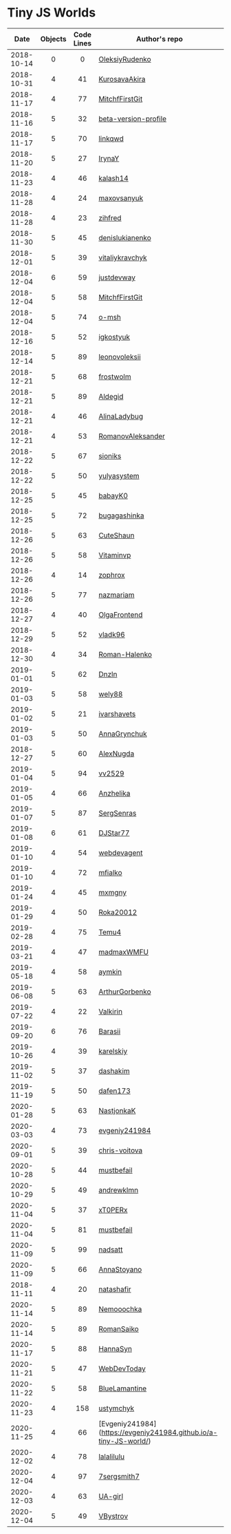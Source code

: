 # Tiny JS Worlds

 Date       | Objects | Code Lines | Author's repo
------------|:-------:|:----------:|----------------
 2018-10-14 |    0    |     0      | [OleksiyRudenko](https://github.com/OleksiyRudenko/a-tiny-JS-world)
 2018-10-31 |    4    |    41      | [KurosavaAkira](https://github.com/KurosavaAkira/kottans-frontend/tree/master/task_js-pre-oop)
 2018-11-17 |    4    |     77     | [MitchfFirstGit](https://github.com/MitchfFirstGit/a-tiny-JS-world)
 2018-11-16 |    5    |    32      | [beta-version-profile](https://github.com/beta-version-profile/a-tiny-JS-world)
 2018-11-17 |    5    |    70      | [linkqwd](https://github.com/linkqwd/a-tiny-JS-world/tree/populate-world)
 2018-11-20 |    5    |     27     | [IrynaY](https://github.com/IrynaY/a-tiny-JS-world/tree/populate-world)
 2018-11-23 |    4    |     46     | [kalash14](https://github.com/kalash14/a-tiny-JS-world/tree/populate-world)
 2018-11-28 |    4    |     24     | [maxovsanyuk]( https://github.com/maxovsanyuk/kottans-frontend/tree/master/task_js-pre-oop)
 2018-11-28 |    4    |     23     | [zihfred]( https://github.com/Zihfred/a-tiny-JS-world)
 2018-11-30 |    5    |     45     | [denislukianenko](https://github.com/denislukianenko/a-tiny-JS-world)
 2018-12-01 |    5    |     39     | [vitaliykravchyk](https://github.com/vitaliykravchyk/a-tiny-JS-world)
 2018-12-04 |    6    |     59     | [justdevway](https://github.com/justdevway/a-tiny-JS-world/tree/populate-work)
 2018-12-04 |    5    |     58     | [MitchfFirstGit](https://github.com/MitchfFirstGit/a-tiny-JS-world)
 2018-12-04 |    5    |     74     | [o-msh](https://github.com/o-msh/a-tiny-JS-world)
 2018-12-16 |    5    |     52     | [igkostyuk](https://github.com/igkostyuk/a-tiny-JS-world)
 2018-12-14 |    5    |     89     | [leonovoleksii](https://github.com/leonovoleksii/a-tiny-JS-world)
 2018-12-21 |    5    |     68     | [frostwolm](https://github.com/frostwolm/a-tiny-JS-world)
 2018-12-21 |    5    |     89     | [Aldegid](https://github.com/Aldegid/a-tiny-JS-world)
 2018-12-21 |    4    |     46     | [AlinaLadybug](https://github.com/AlinaLadybug/a-tiny-JS-world)
 2018-12-21 |    4    |     53     | [RomanovAleksander](https://github.com/RomanovAleksander/a-tiny-JS-world)
 2018-12-22 |    5    |     67     | [sioniks](https://github.com/sioniks/a-tiny-JS-world)
 2018-12-22 |    5    |     50     | [yulyasystem](https://github.com/yulyasystem/a-tiny-JS-world)
 2018-12-25 |    5    |     45     | [babayK0](https://github.com/babayK0/a-tiny-JS-world)
 2018-12-25 |    5    |     72     | [bugagashinka](https://github.com/bugagashinka/a-tiny-JS-world)
 2018-12-26 |    5    |     63     | [CuteShaun](https://github.com/CuteShaun/a-tiny-JS-world)
 2018-12-26 |    5    |     58     | [Vitaminvp](https://github.com/Vitaminvp/a-tiny-JS-world)
 2018-12-26 |    4    |     14     | [zophrox](https://github.com/zophrox/a-tiny-JS-world/blob/populate-world/index.js)
 2018-12-26 |    5    |     77     | [nazmariam](https://github.com/nazmariam/a-tiny-JS-world)
 2018-12-27 |    4    |     40     | [OlgaFrontend](https://github.com/OlgaFrontend/a-tiny-JS-world)
 2018-12-29 |    5    |     52     | [vladk96](https://github.com/vladk96/a-tiny-JS-world)
 2018-12-30 |    4    |     34     | [Roman-Halenko](https://github.com/Roman-Halenko/a-tiny-JS-world/blob/gh-pages/index.js)
 2019-01-01 |    5    |     62     | [Dnzln](https://github.com/dnzln/a-tiny-JS-world/)
 2019-01-03 |    5    |     58     | [wely88](https://github.com/wely88/a-tiny-JS-world)
 2019-01-02 |    5    |     21     | [ivarshavets](https://github.com/ivarshavets/a-tiny-JS-world)
 2019-01-03 |    5    |     50     | [AnnaGrynchuk](https://github.com/AnnaGrynchuk/a-tiny-JS-world)
 2018-12-27 |    5    |     60     | [AlexNugda](https://github.com/AlexNugda/a-tiny-JS-world)
 2019-01-04 |    5    |     94     | [vv2529](https://github.com/vv2529/a-tiny-JS-world)
 2019-01-05 |    4    |     66     | [Anzhelika](https://github.com/angelikaSemeniuk/a-tiny-JS-world)
 2019-01-07 |    5    |     87     | [SergSenras](https://github.com/SergSenras/a-tiny-JS-world)
 2019-01-08 |    6    |     61     | [DJStar77](https://github.com/DJStar77/a-tiny-JS-world)
 2019-01-10 |    4    |     54     | [webdevagent](https://github.com/webdevagent/a-tiny-JS-world)
 2019-01-10 |    4    |     72     | [mfialko](https://github.com/mfialko/a-tiny-JS-world)
 2019-01-24 |    4    |     45     | [mxmgny](https://github.com/mxmgny/a-tiny-JS-world)
 2019-01-29 |    4    |     50     | [Roka20012](https://roka20012.github.io/a-tiny-JS-world/)
 2019-02-28 |    4    |     75     | [Temu4](https://temu4.github.io/a-tiny-JS-world/)
 2019-03-21 |    4    |     47     | [madmaxWMFU](https://madmaxwmfu.github.io/a-tiny-JS-world/)
 2019-05-18 |    4    |     58     | [aymkin](https://github.com/aymkin/a-tiny-JS-world)
 2019-06-08 |    5    |     63     | [ArthurGorbenko](https://arthurgorbenko.github.io/a-tiny-JS-world/)
 2019-07-22 |    4    |     22     | [Valkirin](https://valkirin.github.io/a-tiny-JS-world/)
 2019-09-20 |    6    |     76     | [Barasii](https://barasii.github.io/a-tiny-JS-world/)
 2019-10-26 |    4    |     39     | [karelskiy](https://karelskiy.github.io/a-tiny-JS-world/)
 2019-11-02 |    5    |     37     | [dashakim](https://dashakim.github.io/a-tiny-JS-world/) 
 2019-11-19 |    5    |     50     | [dafen173](https://github.com/dafen173/a-tiny-JS-world)
 2020-01-28 |    5    |     63     | [NastjonkaK](https://github.com/NastjonkaK/a-tiny-JS-world)
 2020-03-03 |    4    |     73     | [evgeniy241984](https://evgeniy241984.github.io/a-tiny-JS-world/)
 2020-09-01 |    5    |     39     | [chris-voitova](https://github.com/chris-voitova/a-tiny-JS-world)
 2020-10-28 |    5    |     44     | [mustbefail](https://github.com/mustbefail/a-tiny-JS-world)
 2020-10-29 |    5    |     49     | [andrewklmn](https://andrewklmn.github.io/a-tiny-JS-world/)
 2020-11-04 |    5    |     37     | [xT0PERx](https://github.com/xT0PERx/a-tiny-JS-world)
 2020-11-04 |    5    |     81     | [mustbefail](https://github.com/mustbefail/a-tiny-JS-world)
 2020-11-09 |    5    |     99     | [nadsatt](https://github.com/nadsatt/a-tiny-JS-world)
 2020-11-09 |    5    |     66     | [AnnaStoyano](https://github.com/AnnaStoyano/a-tiny-JS-world)
 2018-11-11 |    4    |     20     | [natashafir](https://github.com/natashafir/a-tiny-JS-world)
 2020-11-14 |    5    |     89     | [Nemooochka](https://github.com/Nemooochka/a-tiny-JS-world)
 2020-11-14 |    5    |     89     | [RomanSaiko](https://github.com/RomanSaiko/a-tiny-JS-world)
 2020-11-17 |    5    |     88     | [HannaSyn](https://github.com/HannaSyn/a-tiny-JS-world)
 2020-11-21 |    5    |     47     | [WebDevToday](https://github.com/webdevtoday/a-tiny-JS-world)
 2020-11-22 |    5    |     58     | [BlueLamantine](https://github.com/BlueLamantine/a-tiny-JS-world)
 2020-11-23 |    4    |     158    | [ustymchyk](https://github.com/ustymchyk/a-tiny-JS-world/)
 2020-11-25 |    4    |     66     | [Evgeniy241984] (https://evgeniy241984.github.io/a-tiny-JS-world/)
 2020-12-02 |    4    |     78     | [lalalilulu](https://lalalilulu.github.io/a-tiny-JS-world/)
 2020-12-04 |    4    |     97     | [7sergsmith7](https://github.com/7SergSmith7/a-tiny-JS-world/)
 2020-12-03 |    4    |     63     | [UA-girl](https://github.com/UA-girl/a-tiny-JS-world)
 2020-12-04 |    5    |     49     | [VBystrov](https://github.com/VBystrov/a-tiny-JS-world)

 
